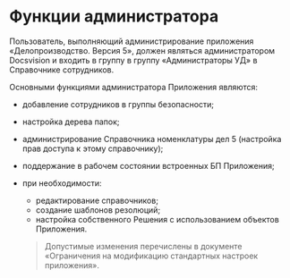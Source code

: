 # Функции администратора

Пользователь, выполняющий администрирование приложения «Делопроизводство. Версия 5», должен являться администратором Docsvision и входить в группу в группу «Администраторы УД» в Справочнике сотрудников.

Основными функциями администратора Приложения являются: 

- добавление сотрудников в группы безопасности;

- настройка дерева папок;

- администрирование Справочника номенклатуры дел 5 (настройка прав доступа к этому справочнику);

- поддержание в рабочем состоянии встроенных БП Приложения;

- при необходимости:

  - редактирование справочников;
  - создание шаблонов резолюций;
  - настройка собственного Решения с использованием объектов Приложения.

  > Допустимые изменения перечислены в документе «Ограничения на модификацию стандартных настроек приложения».